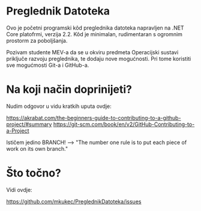 # Preglednik Datoteka

Ovo je početni programski kôd preglednika datoteka napravljen na .NET Core platofrmi, verzija 2.2. Kôd je minimalan, rudimentaran s ogromnim prostorm za poboljšanja. 

Pozivam studente MEV-a da se u okviru predmeta Operacijski sustavi priključe razvoju preglednika, te dodaju nove mogućnosti. Pri tome koristiti sve mogućmosti Git-a i GitHub-a. 

# Na koji način doprinijeti?

Nudim odgovor u vidu kratkih uputa ovdje:

https://akrabat.com/the-beginners-guide-to-contributing-to-a-github-project/#summary
https://git-scm.com/book/en/v2/GitHub-Contributing-to-a-Project

Ističem jedino BRANCH! --> "The number one rule is to put each piece of work on its own branch."

# Što točno?

Vidi ovdje:

https://github.com/mkukec/PreglednikDatoteka/issues

